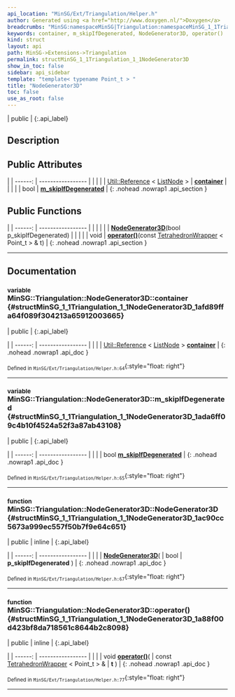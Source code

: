 ```yaml
---
api_location: "MinSG/Ext/Triangulation/Helper.h"
author: Generated using <a href="http://www.doxygen.nl/">Doxygen</a>
breadcrumbs: "MinSG:namespaceMinSG|Triangulation:namespaceMinSG_1_1Triangulation"
keywords: container, m_skipIfDegenerated, NodeGenerator3D, operator()
kind: struct
layout: api
path: MinSG->Extensions->Triangulation
permalink: structMinSG_1_1Triangulation_1_1NodeGenerator3D
show_in_toc: false
sidebar: api_sidebar
template: "template< typename Point_t > "
title: "NodeGenerator3D"
toc: false
use_as_root: false
---
```


| public |
{:.api_label}

## Description





## Public Attributes

|
| ------: | ----------------- |
|  | |
| [Util::Reference](classUtil_1_1Reference) < [ListNode](classMinSG_1_1ListNode) > | **[container](#structMinSG_1_1Triangulation_1_1NodeGenerator3D_1afd89ffa64f089f304213a65912003665)**  |
|  | |
| bool | **[m_skipIfDegenerated](#structMinSG_1_1Triangulation_1_1NodeGenerator3D_1ada6ff09c4b10f4524a52f3a87ab43108)**  |
{: .nohead .nowrap1 .api_section }


## Public Functions

|
| ------: | ----------------- |
|  | |
|  | **[NodeGenerator3D](#structMinSG_1_1Triangulation_1_1NodeGenerator3D_1ac90cc5673a999ec557f50b7f9e64c651)**(bool p_skipIfDegenerated) |
|  | |
| void | **[operator()](#structMinSG_1_1Triangulation_1_1NodeGenerator3D_1a88f00d423bf8da718561c8644b2c8098)**(const [TetrahedronWrapper](classMinSG_1_1Triangulation_1_1TetrahedronWrapper) < Point_t > & t) |
{: .nohead .nowrap1 .api_section }


-------------------------------------------------------------------

## Documentation

### <small>variable</small><br/> MinSG::Triangulation::NodeGenerator3D::container {#structMinSG_1_1Triangulation_1_1NodeGenerator3D_1afd89ffa64f089f304213a65912003665}

| public |
{:.api_label}

|
| ------: | ----------------- |
|  |
| [Util::Reference](classUtil_1_1Reference) < [ListNode](classMinSG_1_1ListNode) > **[container](#structMinSG_1_1Triangulation_1_1NodeGenerator3D_1afd89ffa64f089f304213a65912003665)**  |
{: .nohead .nowrap1 .api_doc }





<sub>Defined in `MinSG/Ext/Triangulation/Helper.h:64`</sub>{:style="float: right"}

-------------------------------------------------------------------

### <small>variable</small><br/> MinSG::Triangulation::NodeGenerator3D::m_skipIfDegenerated {#structMinSG_1_1Triangulation_1_1NodeGenerator3D_1ada6ff09c4b10f4524a52f3a87ab43108}

| public |
{:.api_label}

|
| ------: | ----------------- |
|  |
| bool **[m_skipIfDegenerated](#structMinSG_1_1Triangulation_1_1NodeGenerator3D_1ada6ff09c4b10f4524a52f3a87ab43108)**  |
{: .nohead .nowrap1 .api_doc }





<sub>Defined in `MinSG/Ext/Triangulation/Helper.h:65`</sub>{:style="float: right"}

-------------------------------------------------------------------

### <small>function</small><br/> MinSG::Triangulation::NodeGenerator3D::NodeGenerator3D {#structMinSG_1_1Triangulation_1_1NodeGenerator3D_1ac90cc5673a999ec557f50b7f9e64c651}

| public | inline |
{:.api_label}

|
| ------: | ----------------- |
|  |
|  **[NodeGenerator3D](#structMinSG_1_1Triangulation_1_1NodeGenerator3D_1ac90cc5673a999ec557f50b7f9e64c651)**( | bool | **p_skipIfDegenerated** ) |
{: .nohead .nowrap1 .api_doc }





<sub>Defined in `MinSG/Ext/Triangulation/Helper.h:67`</sub>{:style="float: right"}

-------------------------------------------------------------------

### <small>function</small><br/> MinSG::Triangulation::NodeGenerator3D::operator() {#structMinSG_1_1Triangulation_1_1NodeGenerator3D_1a88f00d423bf8da718561c8644b2c8098}

| public | inline |
{:.api_label}

|
| ------: | ----------------- |
|  |
| void **[operator()](#structMinSG_1_1Triangulation_1_1NodeGenerator3D_1a88f00d423bf8da718561c8644b2c8098)**( | const [TetrahedronWrapper](classMinSG_1_1Triangulation_1_1TetrahedronWrapper) < Point_t > & | **t** ) |
{: .nohead .nowrap1 .api_doc }





<sub>Defined in `MinSG/Ext/Triangulation/Helper.h:77`</sub>{:style="float: right"}

-------------------------------------------------------------------

